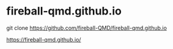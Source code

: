 # fireball-qmd.github.io
git clone https://github.com/fireball-QMD/fireball-qmd.github.io

https://fireball-qmd.github.io/
